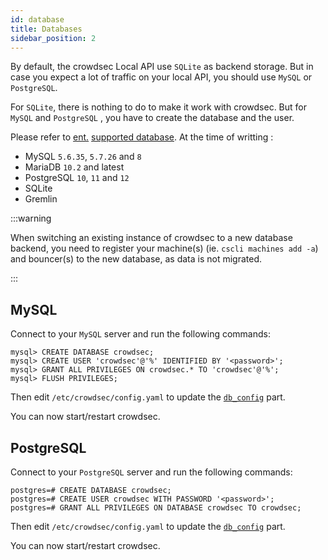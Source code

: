 ```yaml
---
id: database
title: Databases
sidebar_position: 2
---
```


By default, the crowdsec Local API use `SQLite` as backend storage. But in case you expect a lot of traffic on your local API, you should use `MySQL` or `PostgreSQL`.

For `SQLite`, there is nothing to do to make it work with crowdsec. But for `MySQL` and `PostgreSQL` , you have to create the database and the user.

Please refer to [ent.](https://entgo.io/) [supported database](https://entgo.io/docs/v1.0/dialects/). At the time of writting :

 - MySQL `5.6.35`, `5.7.26` and `8`
 - MariaDB `10.2` and latest
 - PostgreSQL `10`, `11` and `12`
 - SQLite
 - Gremlin


:::warning

When switching an existing instance of crowdsec to a new database backend, you need to register your machine(s) (ie. `cscli machines add -a`) and bouncer(s) to the new database, as data is not migrated.

:::

## MySQL

Connect to your `MySQL` server and run the following commands:

```
mysql> CREATE DATABASE crowdsec;
mysql> CREATE USER 'crowdsec'@'%' IDENTIFIED BY '<password>';
mysql> GRANT ALL PRIVILEGES ON crowdsec.* TO 'crowdsec'@'%';
mysql> FLUSH PRIVILEGES;
```

Then edit `/etc/crowdsec/config.yaml` to update the [`db_config`](/Crowdsec/v1/references/database/#db_config) part.

You can now start/restart crowdsec.

## PostgreSQL

Connect to your `PostgreSQL` server and run the following commands:

```
postgres=# CREATE DATABASE crowdsec;
postgres=# CREATE USER crowdsec WITH PASSWORD '<password>';
postgres=# GRANT ALL PRIVILEGES ON DATABASE crowdsec TO crowdsec;
```

Then edit `/etc/crowdsec/config.yaml` to update the [`db_config`](../configuration/crowdsec_configuration#db_config) part.

You can now start/restart crowdsec.